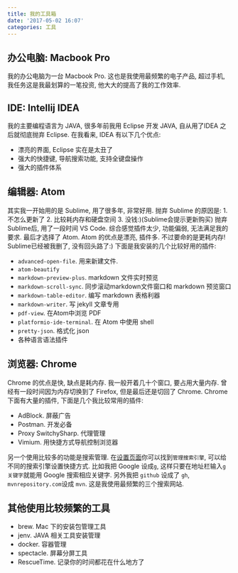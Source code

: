 ```yaml
---
title: 我的工具箱
date: '2017-05-02 16:07'
categories: 工具
---
```


## 办公电脑: Macbook Pro
我的办公电脑为一台 Macbook Pro. 这也是我使用最频繁的电子产品, 超过手机, 我任务这是我最划算的一笔投资, 他大大的提高了我的工作效率.

## IDE: Intellij IDEA
我的主要编程语言为 JAVA, 很多年前我用 Eclipse 开发 JAVA, 自从用了IDEA 之后就彻底抛弃 Eclipse. 在我看来, IDEA 有以下几个优点:
- 漂亮的界面, Eclipse 实在是太丑了
- 强大的快捷键, 导航搜索功能, 支持全键盘操作
- 强大的插件体系

## 编辑器: Atom
其实我一开始用的是 Sublime, 用了很多年, 非常好用. 抛弃 Sublime 的原因是: 1. 不怎么更新了 2. 比较耗内存和硬盘空间 3. 没钱:)(Sublime会提示更新购买)
抛弃 Sublime后, 用了一段时间 VS Code. 综合感觉插件太少, 功能偏弱, 无法满足我的要求.
最后才选择了 Atom. Atom 的优点是漂亮, 插件多. 不过要命的是更耗内存! Sublime已经被我删了, 没有回头路了:)
下面是我安装的几个比较好用的插件:
- `advanced-open-file`. 用来新建文件.
- `atom-beautify`
- `markdown-preview-plus`. markdown 文件实时预览
- `markdown-scroll-sync`. 同步滚动markdown文件窗口和 markdown 预览窗口
- `markdown-table-editor`. 编写 markdown 表格利器
- `markdown-writer`. 写 jekyll 文章专用
- `pdf-view`. 在Atom中浏览 PDF
- `platformio-ide-terminal`. 在 Atom 中使用 shell
- `pretty-json`. 格式化 json
- 各种语言语法插件

## 浏览器: Chrome
Chrome 的优点是快, 缺点是耗内存. 我一般开着几十个窗口, 要占用大量内存. 曾经有一段时间因为内存切换到了 Firefox, 但是最后还是切回了 Chrome.
Chrome 下面有大量的插件, 下面是几个我比较常用的插件:
- AdBlock. 屏蔽广告
- Postman. 开发必备
- Proxy SwitchySharp. 代理管理
- Vimium. 用快捷方式导航控制浏览器

另一个使用比较多的功能是搜索管理. 在[设置页面](chrome://settings/)你可以找到`管理搜索引擎`, 可以给不同的搜索引擎设置快捷方式. 比如我把 Google 设成`g`, 这样只要在地址栏输入`g 关键字`就能用 Google 搜索相应关键字. 另外我把 `github` 设成了 `gh`, `mvnrepository.com`设成 `mvn`. 这是我使用最频繁的三个搜索网站.

## 其他使用比较频繁的工具
- brew. Mac 下的安装包管理工具
- jenv. JAVA 相关工具安装管理
- docker. 容器管理
- spectacle. 屏幕分屏工具
- RescueTime. 记录你的时间都花在什么地方了  
